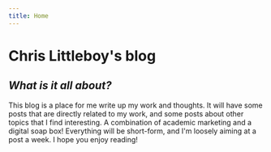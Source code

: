 ```yaml
---
title: Home
---
```


[](/./_index_files/profile2.jpg)

# Chris Littleboy's blog

## _What is it all about?_

This blog is a place for me write up my work and thoughts. It will have some posts that are directly related to my work, and some posts about other topics that I find interesting. A combination of academic marketing and a digital soap box! Everything will be short-form, and I'm loosely aiming at a post a week. I hope you enjoy reading!
